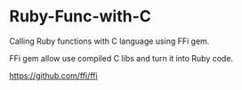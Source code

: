 # Ruby-Func-with-C
Calling Ruby functions with C language using FFi gem.

FFi gem allow use compiled C libs and turn it into Ruby code.

https://github.com/ffi/ffi
